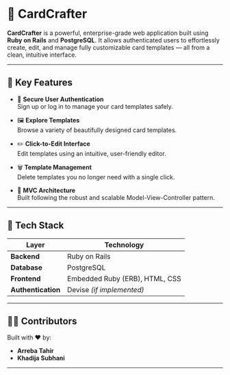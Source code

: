 # 🎴 CardCrafter

**CardCrafter** is a powerful, enterprise-grade web application built using **Ruby on Rails** and **PostgreSQL**. It allows authenticated users to effortlessly create, edit, and manage fully customizable card templates — all from a clean, intuitive interface.

---

## 🚀 Key Features

- 🔐 **Secure User Authentication**  
  Sign up or log in to manage your card templates safely.

- 🖼️ **Explore Templates**  
  Browse a variety of beautifully designed card templates.

- ✏️ **Click-to-Edit Interface**  
  Edit templates using an intuitive, user-friendly editor.

- 🗑️ **Template Management**  
  Delete templates you no longer need with a single click.

- 🧠 **MVC Architecture**  
  Built following the robust and scalable Model-View-Controller pattern.

---

## 🧱 Tech Stack

| Layer            | Technology                         |
|------------------|-------------------------------------|
| **Backend**      | Ruby on Rails                      |
| **Database**     | PostgreSQL                         |
| **Frontend**     | Embedded Ruby (ERB), HTML, CSS     |
| **Authentication** | Devise *(if implemented)*         |

---



## 👩‍💻 Contributors

Built with ❤️ by:

- **Arreba Tahir**  
- **Khadija Subhani**

---
